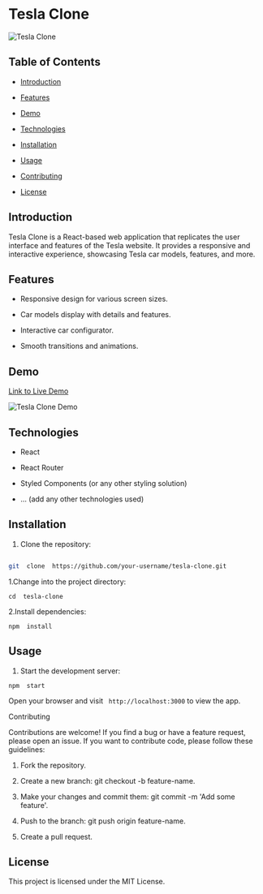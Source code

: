 
# Tesla Clone

  

![Tesla Clone](link-to-your-screenshot-or-logo.png)

  

## Table of Contents

  

- [Introduction](#introduction)

- [Features](#features)

- [Demo](#demo)

- [Technologies](#technologies)

- [Installation](#installation)

- [Usage](#usage)

- [Contributing](#contributing)

- [License](#license)

  

## Introduction

  

Tesla Clone is a React-based web application that replicates the user interface and features of the Tesla website. It provides a responsive and interactive experience, showcasing Tesla car models, features, and more.

  

## Features

  

- Responsive design for various screen sizes.

- Car models display with details and features.

- Interactive car configurator.

- Smooth transitions and animations.

  

## Demo

  

[Link to Live Demo](link-to-live-demo)

  

![Tesla Clone Demo](link-to-gif-or-screenshot.gif)

  

## Technologies

  

- React

- React Router

- Styled Components (or any other styling solution)

- ... (add any other technologies used)

  

## Installation

  

1. Clone the repository:

  

```bash

git  clone  https://github.com/your-username/tesla-clone.git 

  ```

1.Change  into  the  project  directory:

  
```
cd  tesla-clone
```
  

2.Install  dependencies:

  
```
npm  install
```
  

## Usage

1.  Start  the  development  server:

  
```
npm  start
```
  

Open  your  browser  and  visit ``` http://localhost:3000```  to  view  the  app.

Contributing

Contributions  are  welcome!  If  you  find  a  bug  or  have  a  feature  request,  please  open  an  issue.  If  you  want  to  contribute  code,  please  follow  these  guidelines:

  

1.  Fork  the  repository.

2.  Create  a  new  branch:  git  checkout  -b  feature-name.

3.  Make  your  changes  and  commit  them:  git  commit  -m  'Add some feature'.

4.  Push  to  the  branch:  git  push  origin  feature-name.

5.  Create  a  pull  request.

  

## License

  

This  project  is  licensed  under  the  MIT  License.

  
  

